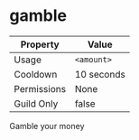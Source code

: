 # gamble

| Property | Value |
|----------|-------|
| Usage | `<amount>` |
| Cooldown | 10 seconds |
| Permissions | None |
| Guild Only | false |

Gamble your money
